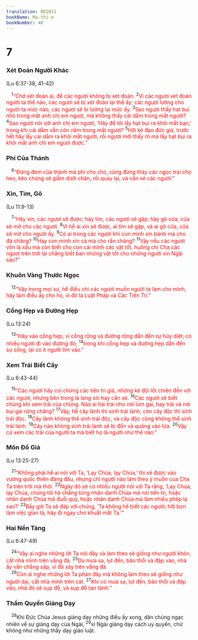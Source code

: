 ```yaml
---
translation: BD2011
bookName: Ma-thi-ơ 
bookNumber: 40
---
```


<div class="title"><h1>7</h1><h3>Xét Ðoán Người Khác</h3><p>(Lu 6:37-38, 41-42)</p></div>
<span class="verse mat_7_1"> <sup>1</sup><font color="red">“Chớ xét đoán ai, để các ngươi không bị xét đoán. </font></span>
<span class="verse mat_7_2"><sup>2</sup><font color="red">Vì các ngươi xét đoán người ta thể nào, các ngươi sẽ bị xét đoán lại thể ấy; các ngươi lường cho người ta mức nào, các ngươi sẽ bị lường lại mức ấy. </font></span>
<span class="verse mat_7_3"><sup>3</sup><font color="red">Sao ngươi thấy hạt bụi nhỏ trong mắt anh chị em ngươi, mà không thấy cái dằm trong mắt ngươi? </font></span>
<span class="verse mat_7_4"><sup>4</sup><font color="red">Sao ngươi nói với anh chị em ngươi, ‘Hãy để tôi lấy hạt bụi ra khỏi mắt bạn,’ trong khi cái dằm vẫn còn nằm trong mắt ngươi? </font></span>
<span class="verse mat_7_5"><sup>5</sup><font color="red">Hỡi kẻ đạo đức giả, trước hết hãy lấy cái dằm ra khỏi mắt ngươi, rồi ngươi mới thấy rõ mà lấy hạt bụi ra khỏi mắt anh chị em ngươi được.”</font><br/></span>
<div class="title"><h3>Phí Của Thánh</h3></div>
<span class="verse mat_7_6"> <sup>6</sup><font color="red">“Ðừng đem của thánh mà phí cho chó, cũng đừng thảy các ngọc trai cho heo, kẻo chúng sẽ giẫm dưới chân, rồi quay lại, và cắn xé các ngươi.”</font><br/></span>
<div class="title"><h3>Xin, Tìm, Gõ</h3><p>(Lu 11:9-13)</p></div>
<span class="verse mat_7_7"> <sup>7</sup><font color="red">“Hãy xin, các ngươi sẽ được; hãy tìm, các ngươi sẽ gặp; hãy gõ cửa, cửa sẽ mở cho các ngươi. </font></span>
<span class="verse mat_7_8"><sup>8</sup><font color="red">Vì hễ ai xin sẽ được, ai tìm sẽ gặp, và ai gõ cửa, cửa sẽ mở cho người ấy. </font></span>
<span class="verse mat_7_9"><sup>9</sup><font color="red">Có ai trong các ngươi khi con mình xin bánh mà cho đá chăng? </font></span>
<span class="verse mat_7_10"><sup>10</sup><font color="red">Hay con mình xin cá mà cho rắn chăng? </font></span>
<span class="verse mat_7_11"><sup>11</sup><font color="red">Vậy nếu các ngươi vốn là xấu mà còn biết cho con cái mình các vật tốt, huống chi Cha các ngươi trên trời lại chẳng biết ban những vật tốt cho những người xin Ngài sao?”</font><br/></span>
<div class="title"><h3>Khuôn Vàng Thước Ngọc</h3></div>
<span class="verse mat_7_12"> <sup>12</sup><font color="red">“Vậy trong mọi sự, hễ điều chi các ngươi muốn người ta làm cho mình, hãy làm điều ấy cho họ, vì đó là Luật Pháp và Các Tiên Tri.”</font><br/></span>
<div class="title"><h3>Cổng Hẹp và Ðường Hẹp</h3><p>(Lu 13:24)</p></div>
<span class="verse mat_7_13"> <sup>13</sup><font color="red">“Hãy vào cổng hẹp, vì cổng rộng và đường rộng dẫn đến sự hủy diệt; có nhiều người đi vào đường đó; </font></span>
<span class="verse mat_7_14"><sup>14</sup><font color="red">trong khi cổng hẹp và đường hẹp dẫn đến sự sống, lại có ít người tìm vào.”</font><br/></span>
<div class="title"><h3>Xem Trái Biết Cây</h3><p>(Lu 6:43-44)</p></div>
<span class="verse mat_7_15"> <sup>15</sup><font color="red">“Các ngươi hãy coi chừng các tiên tri giả, những kẻ đội lốt chiên đến với các ngươi, nhưng bên trong là lang sói hay cắn xé. </font></span>
<span class="verse mat_7_16"><sup>16</sup><font color="red">Các ngươi sẽ biết chúng khi xem trái của chúng. Nào ai hái trái nho nơi lùm gai, hay trái vả nơi bụi gai rừng chăng? </font></span>
<span class="verse mat_7_17"><sup>17</sup><font color="red">Vậy, hễ cây lành thì sinh trái lành, còn cây độc thì sinh trái độc. </font></span>
<span class="verse mat_7_18"><sup>18</sup><font color="red">Cây lành không thể sinh trái độc, và cây độc cũng không thể sinh trái lành. </font></span>
<span class="verse mat_7_19"><sup>19</sup><font color="red">Cây nào không sinh trái lành sẽ bị đốn và quăng vào lửa. </font></span>
<span class="verse mat_7_20"><sup>20</sup><font color="red">Vậy cứ xem các trái của người ta mà biết họ là người như thế nào.”</font><br/></span>
<div class="title"><h3>Môn Ðồ Giả</h3><p>(Lu 13:25-27)</p></div>
<span class="verse mat_7_21"> <sup>21</sup><font color="red">“Không phải hễ ai nói với Ta, ‘Lạy Chúa, lạy Chúa,’ thì sẽ được vào vương quốc thiên đàng đâu, nhưng chỉ người nào làm theo ý muốn của Cha Ta trên trời mà thôi. </font></span>
<span class="verse mat_7_22"><sup>22</sup><font color="red">Ngày đó sẽ có nhiều người nói với Ta rằng, ‘Lạy Chúa, lạy Chúa, chúng tôi há chẳng từng nhân danh Chúa mà nói tiên tri, hoặc nhân danh Chúa mà đuổi quỷ, hoặc nhân danh Chúa mà làm nhiều phép lạ sao?’ </font></span>
<span class="verse mat_7_23"><sup>23</sup><font color="red">Bấy giờ Ta sẽ đáp với chúng, ‘Ta không hề biết các ngươi; hỡi bọn làm việc gian tà, hãy đi ngay cho khuất mắt Ta.’”</font><br/></span>
<div class="title"><h3>Hai Nền Tảng</h3><p>(Lu 6:47-49)</p></div>
<span class="verse mat_7_24"> <sup>24</sup><font color="red">“Vậy ai nghe những lời Ta nói đây và làm theo sẽ giống như người khôn, cất nhà mình trên vầng đá. </font></span>
<span class="verse mat_7_25"><sup>25</sup><font color="red">Dù mưa sa, lụt đến, bão thổi và đập vào, nhà ấy vẫn chẳng sập, vì đã xây trên vầng đá.</font><br/></span>
<span class="verse mat_7_26"> <sup>26</sup><font color="red">Còn ai nghe những lời Ta phán đây mà không làm theo sẽ giống như người dại, cất nhà mình trên cát. </font></span>
<span class="verse mat_7_27"><sup>27</sup><font color="red">Khi có mưa sa, lụt đến, bão thổi và đập vào, nhà đó sẽ sụp đổ, và sụp đổ tan tành.”</font><br/></span>
<div class="title"><h3>Thẩm Quyền Giảng Dạy</h3></div>
<span class="verse mat_7_28"> <sup>28</sup>Khi Ðức Chúa Jesus giảng dạy những điều ấy xong, dân chúng ngạc nhiên về sự giảng dạy của Ngài, </span>
<span class="verse mat_7_29"><sup>29</sup>vì Ngài giảng dạy cách uy quyền, chứ không như những thầy dạy giáo luật.<br/></span>
